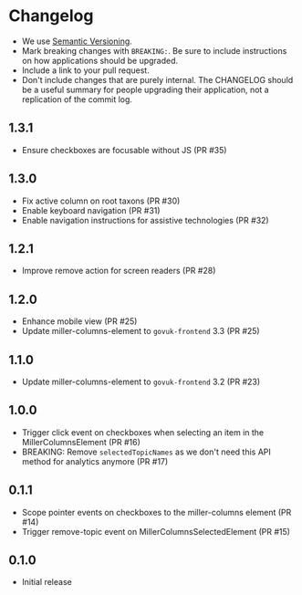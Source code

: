 # Changelog

- We use [Semantic Versioning](https://semver.org/spec/v2.0.0.html).
- Mark breaking changes with `BREAKING:`. Be sure to include instructions on
  how applications should be upgraded.
- Include a link to your pull request.
- Don't include changes that are purely internal. The CHANGELOG should be a
  useful summary for people upgrading their application, not a replication
  of the commit log.

## 1.3.1

- Ensure checkboxes are focusable without JS (PR #35)

## 1.3.0

- Fix active column on root taxons (PR #30)
- Enable keyboard navigation (PR #31)
- Enable navigation instructions for assistive technologies (PR #32)

## 1.2.1

- Improve remove action for screen readers (PR #28)

## 1.2.0

- Enhance mobile view (PR #25)
- Update miller-columns-element to `govuk-frontend` 3.3 (PR #25)

## 1.1.0

- Update miller-columns-element to `govuk-frontend` 3.2 (PR #23)

## 1.0.0

- Trigger click event on checkboxes when selecting an item in the MillerColumnsElement (PR #16)
- BREAKING: Remove `selectedTopicNames` as we don't need this API method for analytics anymore (PR #17)

## 0.1.1

- Scope pointer events on checkboxes to the miller-columns element (PR #14)
- Trigger remove-topic event on MillerColumnsSelectedElement (PR #15)

## 0.1.0

- Initial release
